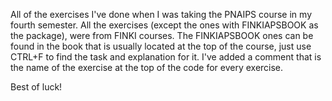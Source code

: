 All of the exercises I've done when I was taking the PNAIPS course in my fourth semester. 
All the exercises (except the ones with FINKIAPSBOOK as the package), were from FINKI courses.
The FINKIAPSBOOK ones can be found in the book that is usually located at the top of the course, just use CTRL+F to find the task and explanation for it. I've added a comment that is the name of the exercise at the top of the code for every exercise.

Best of luck!
